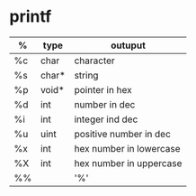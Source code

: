 # printf

|% |type|outuput|
|--|----|-------|
|%c|char|character|
|%s|char*|string|
|%p|void*|pointer in hex|
|%d|int|number in dec|
|%i|int|integer ind dec|
|%u|uint|positive number in dec|
|%x|int|hex number in lowercase|
|%X|int|hex number in uppercase|
|%%||'%'|


